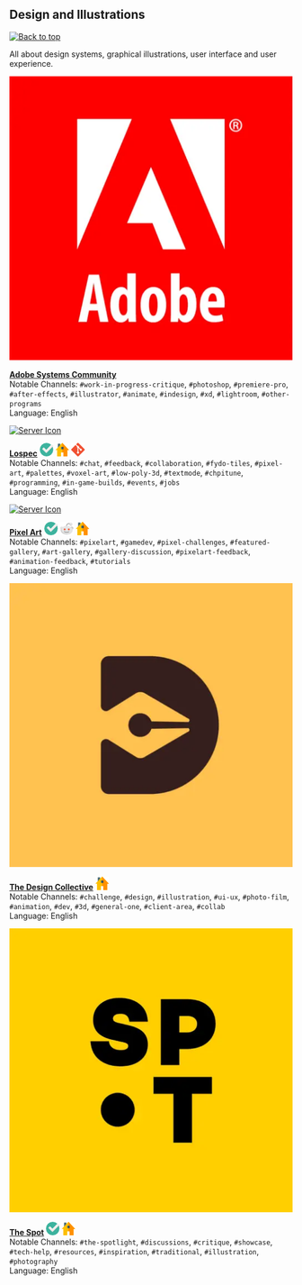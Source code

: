 ## Design and Illustrations

[![Back to top](https://github.com/mhxion/awesome-discord-communities/raw/main/images/up_arrow.png)](https://github.com/mhxion/awesome-discord-communities#contents)

All about design systems, graphical illustrations, user interface and user experience.

[![Server Icon](https://github.com/mhxion/awesome-discord-communities/raw/main/images/server_icons/adobe_systems_community.webp)](https://github.com/mhxion/awesome-discord-communities/blob/main/images/server_icons/adobe_systems_community.webp)

[**Adobe Systems Community**](https://discord.gg/Aak7YGU)  
Notable Channels: `#work-in-progress-critique`, `#photoshop`, `#premiere-pro`, `#after-effects`, `#illustrator`, `#animate`, `#indesign`, `#xd`, `#lightroom`, `#other-programs`  
Language: English

[![Server Icon](https://github.com/mhxion/awesome-discord-communities/raw/main/images/server_icons/lospec.webp)](https://github.com/mhxion/awesome-discord-communities/blob/main/images/server_icons/lospec.webp)

[**Lospec**](https://lospec.com/Discord) [![Official Badge](https://github.com/mhxion/awesome-discord-communities/raw/main/images/badges/official.webp)](https://github.com/mhxion/awesome-discord-communities/blob/main/badges.md#official-identification-badge) [![Homepage URL](https://github.com/mhxion/awesome-discord-communities/raw/main/images/badges/homepage.webp)](https://lospec.com/) [![Git Repository](https://github.com/mhxion/awesome-discord-communities/raw/main/images/badges/git.webp)](https://github.com/lospec)  
Notable Channels: `#chat`, `#feedback`, `#collaboration`, `#fydo-tiles`, `#pixel-art`, `#palettes`, `#voxel-art`, `#low-poly-3d`, `#textmode`, `#chpitune`, `#programming`, `#in-game-builds`, `#events`, `#jobs`  
Language: English

[![Server Icon](https://github.com/mhxion/awesome-discord-communities/raw/main/images/server_icons/pixel_art.webp)](https://github.com/mhxion/awesome-discord-communities/blob/main/images/server_icons/pixel_art.webp)

[**Pixel Art**](https://discord.com/invite/HPdmz4P) [![Official Badge](https://github.com/mhxion/awesome-discord-communities/raw/main/images/badges/official.webp)](https://github.com/mhxion/awesome-discord-communities/blob/main/badges.md#official-identification-badge) [![Reddit Badge](https://github.com/mhxion/awesome-discord-communities/raw/main/images/badges/reddit.webp)](https://github.com/mhxion/awesome-discord-communities/blob/main/badges.md#reddit-badge) [![Homepage URL](https://github.com/mhxion/awesome-discord-communities/raw/main/images/badges/homepage.webp)](https://twitter.com/PixelArtDiscord/)  
Notable Channels: `#pixelart`, `#gamedev`, `#pixel-challenges`, `#featured-gallery`, `#art-gallery`, `#gallery-discussion`, `#pixelart-feedback`, `#animation-feedback`, `#tutorials`  
Language: English

[![Server Icon](https://github.com/mhxion/awesome-discord-communities/raw/main/images/server_icons/the_design_collective.webp)](https://github.com/mhxion/awesome-discord-communities/blob/main/images/server_icons/the_design_collective.webp)

[**The Design Collective**](https://discord.com/invite/zM5pgrc) [![Homepage URL](https://github.com/mhxion/awesome-discord-communities/raw/main/images/badges/homepage.webp)](https://medium.com/the-design-collective)  
Notable Channels: `#challenge`, `#design`, `#illustration`, `#ui-ux`, `#photo-film`, `#animation`, `#dev`, `#3d`, `#general-one`, `#client-area`, `#collab`  
Language: English

[![Server Icon](https://github.com/mhxion/awesome-discord-communities/raw/main/images/server_icons/the_spot.webp)](https://github.com/mhxion/awesome-discord-communities/blob/main/images/server_icons/the_spot.webp)

[**The Spot**](https://discord.gg/uz8JDW9) [![Official Badge](https://github.com/mhxion/awesome-discord-communities/raw/main/images/badges/official.webp)](https://github.com/mhxion/awesome-discord-communities/blob/main/badges.md#official-identification-badge) [![Homepage URL](https://github.com/mhxion/awesome-discord-communities/raw/main/images/badges/homepage.webp)](https://www.thespot.design/)  
Notable Channels: `#the-spotlight`, `#discussions`, `#critique`, `#showcase`, `#tech-help`, `#resources`, `#inspiration`, `#traditional`, `#illustration`, `#photography`  
Language: English